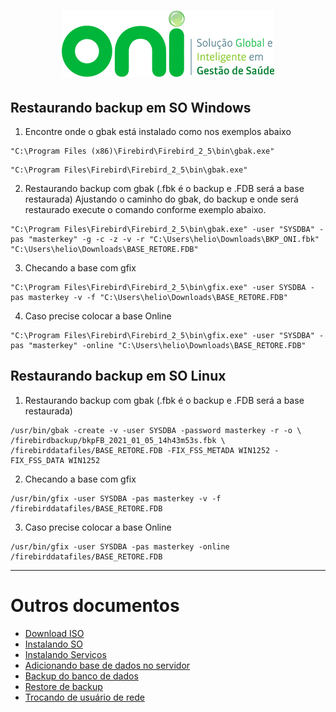 <h1 align="center">
  <img src="images/oni-logo.png" />
</h1>

## Restaurando backup em SO Windows

1. Encontre onde o gbak está instalado como nos exemplos abaixo
```
"C:\Program Files (x86)\Firebird\Firebird_2_5\bin\gbak.exe"
```

```
"C:\Program Files\Firebird\Firebird_2_5\bin\gbak.exe"
```

2. Restaurando backup com gbak (.fbk é o backup e .FDB será a base restaurada)
Ajustando o caminho do gbak, do backup  e onde será restaurado execute o comando conforme exemplo abaixo.
```
"C:\Program Files\Firebird\Firebird_2_5\bin\gbak.exe" -user "SYSDBA" -pas "masterkey" -g -c -z -v -r "C:\Users\helio\Downloads\BKP_ONI.fbk" "C:\Users\helio\Downloads\BASE_RETORE.FDB"
```

3. Checando a base com gfix
```
"C:\Program Files\Firebird\Firebird_2_5\bin\gfix.exe" -user SYSDBA -pas masterkey -v -f "C:\Users\helio\Downloads\BASE_RETORE.FDB"
```

4. Caso precise colocar a base Online
```
"C:\Program Files\Firebird\Firebird_2_5\bin\gfix.exe" -user "SYSDBA" -pas "masterkey" -online "C:\Users\helio\Downloads\BASE_RETORE.FDB"
```

## Restaurando backup em SO Linux

1. Restaurando backup com gbak (.fbk é o backup e .FDB será a base restaurada)
```
/usr/bin/gbak -create -v -user SYSDBA -password masterkey -r -o \
/firebirdbackup/bkpFB_2021_01_05_14h43m53s.fbk \
/firebirddatafiles/BASE_RETORE.FDB -FIX_FSS_METADA WIN1252 -FIX_FSS_DATA WIN1252 

```

2. Checando a base com gfix
```
/usr/bin/gfix -user SYSDBA -pas masterkey -v -f /firebirddatafiles/BASE_RETORE.FDB
```

3. Caso precise colocar a base Online
```
/usr/bin/gfix -user SYSDBA -pas masterkey -online /firebirddatafiles/BASE_RETORE.FDB
```

___
# Outros documentos
- [Download ISO](README.md)
- [Instalando SO](01INSTALLSO.md)
- [Instalando Serviços](02INSTALLBD.md)
- [Adicionando base de dados no servidor](03BASE.md)
- [Backup do banco de dados](04BACKUP.md)
- [Restore de backup](05RESTORE.md)
- [Trocando de usuário de rede](06REDE.md)



